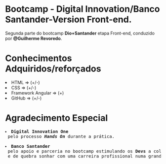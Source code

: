 # Bootcamp - Digital Innovation/Banco Santander-Version Front-end.


Segunda parte do bootcamp <strong>Dio+Santander</strong> etapa Front-end, conduzido por <strong>@Guilherme Revoredo</strong>.

# Conhecimentos Adquiridos/reforçados

<li> HTML => (+/-)</li>
<li> CSS => (+/-)</li>
<li> Framework Angular => (+)</li>
<li> GitHub => (+/-)</li>

# Agradecimento Especial
<pre>
<li><strong>Digital Innovation One</strong></li> pelo processo <em><b>Hands On</b></em> durante a prática.

<li><strong>Banco Santander</strong></li> pelo apoio e parceria no bootcamp estimulando os <b>Devs</b> a colocarem a "mão na massa"<br> e de quebra sonhar com uma carreira profissional numa grande instituição.

</pre>



